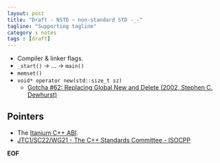 ```yaml
---
layout: post
title: "Draft - NSTD ~ non-standard STD -_-"
tagline: "Supporting tagline"
category : notes
tags : [draft]
---
```


* Compiler & linker flags.
* `_start()` -> ... -> `main()`
* `memset()`
* `void* operator new(std::size_t sz)`
    * [Gotcha #62:  Replacing Global New and Delete (2002, Stephen C. Dewhurst)](http://www.informit.com/articles/article.aspx?p=30642&seqNum=3)

## Pointers

* The [Itanium C++ ABI](https://mentorembedded.github.io/cxx-abi/abi.html).
* [JTC1/SC22/WG21 - The C++ Standards Committee - ISOCPP](http://www.open-std.org/JTC1/SC22/WG21/)

__EOF__
